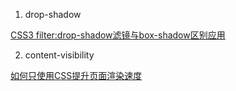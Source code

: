 1. drop-shadow 

[CSS3 filter:drop-shadow滤镜与box-shadow区别应用](https://www.zhangxinxu.com/wordpress/2016/05/css3-filter-drop-shadow-vs-box-shadow/)

2. content-visibility

[如何只使用CSS提升页面渲染速度](https://mp.weixin.qq.com/s/aPguK-dZr7JMA-s2OOFyjg)
